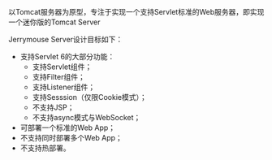 以Tomcat服务器为原型，专注于实现一个支持Servlet标准的Web服务器，即实现一个迷你版的Tomcat Server

Jerrymouse Server设计目标如下：

- 支持Servlet 6的大部分功能：
    - 支持Servlet组件；
    - 支持Filter组件；
    - 支持Listener组件；
    - 支持Sesssion（仅限Cookie模式）；
    - 不支持JSP；
    - 不支持async模式与WebSocket；
- 可部署一个标准的Web App；
- 不支持同时部署多个Web App；
- 不支持热部署。
